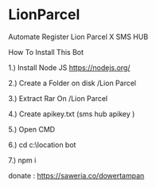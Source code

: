 # LionParcel
Automate Register Lion Parcel X SMS HUB

How To Install This Bot

1.) Install Node JS https://nodejs.org/

2.) Create a Folder on disk /Lion Parcel

3.) Extract Rar On /Lion Parcel

4.) Create apikey.txt (sms hub apikey )

5.) Open CMD

6.) cd c:\location bot

7.) npm i

donate : https://saweria.co/dowertampan
